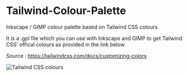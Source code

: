 # Tailwind-Colour-Palette
Inkscape / GIMP colour palette based on Tailwind CSS colours

It is a .gpl file which you can use with Inkscape and GIMP to get Tailwind CSS' offical colours as provided in the link below

Source : https://tailwindcss.com/docs/customizing-colors   

  
![Tailwind CSS colours](https://user-images.githubusercontent.com/6965443/132427641-815cbdf8-8d94-4ebb-b296-dd2caa6816f6.png)
